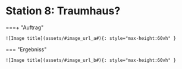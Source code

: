 
# Station 8: Traumhaus?


===+ "Auftrag"

    ![Image title](assets/#image_url_a#){: style="max-height:60vh" }


=== "Ergebniss"

    ![Image title](assets/#image_url_b#){: style="max-height:60vh" }
